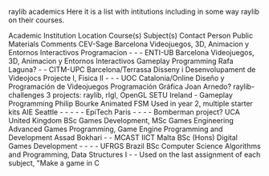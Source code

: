 raylib academics
Here it is a list with intitutions including in some way raylib on their courses.

Academic Institution	Location	Course(s)	Subject(s)	Contact Person	Public Materials	Comments
CEV-Sage	Barcelona	Videojuegos, 3D, Animacion y Entornos Interactivos	Programacion	-	-	-
ENTI-UB	Barcelona	Videojuegos, 3D, Animacion y Entornos Interactivos	Gameplay Programming	Rafa Laguna?	-	-
CITM-UPC	Barcelona/Terrassa	Disseny i Desenvolupament de Videojocs	Projecte I, Fisica II	-	-	-
UOC	Catalonia/Online	Diseño y Programación de Videojuegos	Programación Gráfica	Joan Arnedo?	raylib-challenges	3 projects: raylib, rlgl, OpenGL
SETU	Ireland	-	Gameplay Programming	Philip Bourke	Animated FSM	Used in year 2, multiple starter kits
AIE	Seattle	-	-	-	-	-
EpiTech	Paris	-	-	-	-	Bomberman project?
UCA	United Kingdom	BSc Games Development, MSc Games Engineering	Advanced Games Programming, Game Engine Programming and Development	Assad Bokhari	-	-
MCAST IICT	Malta	BSc (Hons) Digital Games Development	-	-	-	-
UFRGS	Brazil	BSc Computer Science	Algorithms and Programming, Data Structures I	-	-	Used on the last assignment of each subject, "Make a game in C

